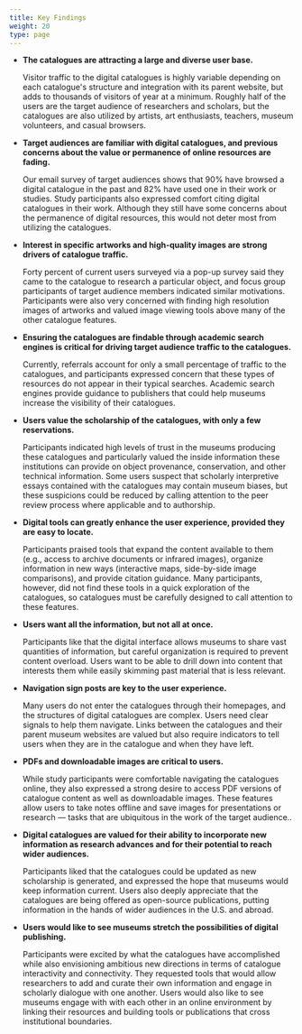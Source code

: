 ```yaml
---
title: Key Findings
weight: 20
type: page
---
```


- **The catalogues are attracting a large and diverse user base.**

    Visitor traffic to the digital catalogues is highly variable depending on each catalogue's structure and integration with its parent website, but adds to thousands of visitors of year at a minimum. Roughly half of the users are the target audience of researchers and scholars, but the catalogues are also utilized by artists, art enthusiasts, teachers, museum volunteers, and casual browsers.

- **Target audiences are familiar with digital catalogues, and previous concerns about the value or permanence of online resources are fading.**

    Our email survey of target audiences shows that 90% have browsed a digital catalogue in the past and 82% have used one in their work or studies. Study participants also expressed comfort citing digital catalogues in their work. Although they still have some concerns about the permanence of digital resources, this would not deter most from utilizing the catalogues.

- **Interest in specific artworks and high-quality images are strong drivers of catalogue traffic.**

    Forty percent of current users surveyed via a pop-up survey said they came to the catalogue to research a particular object, and focus group participants of target audience members indicated similar motivations. Participants were also very concerned with finding high resolution images of artworks and valued image viewing tools above many of the other catalogue features.

- **Ensuring the catalogues are findable through academic search engines is critical for driving target audience traffic to the catalogues.**

    Currently, referrals account for only a small percentage of traffic to the catalogues, and participants expressed concern that these types of resources do not appear in their typical searches. Academic search engines provide guidance to publishers that could help museums increase the visibility of their catalogues.

- **Users value the scholarship of the catalogues, with only a few reservations.**

    Participants indicated high levels of trust in the museums producing these catalogues and particularly valued the inside information these institutions can provide on object provenance, conservation, and other technical information. Some users suspect that scholarly interpretive essays contained with the catalogues may contain museum biases, but these suspicions could be reduced by calling attention to the peer review process where applicable and to authorship.

- **Digital tools can greatly enhance the user experience, provided they are easy to locate.**

    Participants praised tools that expand the content available to them (e.g., access to archive documents or infrared images), organize information in new ways (interactive maps, side-by-side image comparisons), and provide citation guidance. Many participants, however, did not find these tools in a quick exploration of the catalogues, so catalogues must be carefully designed to call attention to these features.

- **Users want all the information, but not all at once.**

    Participants like that the digital interface allows museums to share vast quantities of information, but careful organization is required to prevent content overload. Users want to be able to drill down into content that interests them while easily skimming past material that is less relevant.

- **Navigation sign posts are key to the user experience.**

    Many users do not enter the catalogues through their homepages, and the structures of digital catalogues are complex. Users need clear signals to help them navigate. Links between the catalogues and their parent museum websites are valued but also require indicators to tell users when they are in the catalogue and when they have left.

- **PDFs and downloadable images are critical to users.**

    While study participants were comfortable navigating the catalogues online, they also expressed a strong desire to access PDF versions of catalogue content as well as downloadable images. These features allow users to take notes offline and save images for presentations or research — tasks that are ubiquitous in the work of the target audience..

- **Digital catalogues are valued for their ability to incorporate new information as research advances and for their potential to reach wider audiences.**

    Participants liked that the catalogues could be updated as new scholarship is generated, and expressed the hope that museums would keep information current. Users also deeply appreciate that the catalogues are being offered as open-source publications, putting information in the hands of wider audiences in the U.S. and abroad.

- **Users would like to see museums stretch the possibilities of digital publishing.**

    Participants were excited by what the catalogues have accomplished while also envisioning ambitious new directions in terms of catalogue interactivity and connectivity. They requested tools that would allow researchers to add and curate their own information and engage in scholarly dialogue with one another. Users would also like to see museums engage with with each other in an online environment by linking their resources and building tools or publications that cross institutional boundaries.